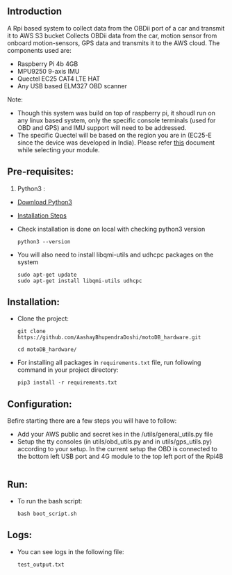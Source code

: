## Introduction
A Rpi based system to collect data from the OBDii port of a car and transmit it to AWS S3 bucket
Collects OBDii data from the car, motion sensor from onboard motion-sensors, GPS data and transmits
it to the AWS cloud. The components used are:
- Raspberry Pi 4b 4GB
- MPU9250 9-axis IMU
- Quectel EC25 CAT4 LTE HAT
- Any USB based ELM327 OBD scanner

Note:
- Though this system was build on top of raspberry pi, it shoudl run on any linux based system, only the specific console terminals (used for OBD and GPS) and IMU support will need to be addressed.
- The specific Quectel will be based on the region you are in (EC25-E since the device was developed in India). Please refer [this](https://www.quectel.com/wp-content/uploads/pdfupload/Quectel_EC25_Series_LTE_Standard_Specification_V2.1.pdf) document while selecting your module. 

## Pre-requisites:
1. Python3 :

* [Download Python3](https://www.python.org/downloads/)

* [Installation Steps](https://realpython.com/installing-python/)

* Check installation is done on local with checking python3 version

    ```
    python3 --version
    ```

* You will also need to install libqmi-utils and udhcpc packages on the system

    ```
    sudo apt-get update
    sudo apt-get install libqmi-utils udhcpc
    ```


## Installation:

* Clone the project:

    ```
    git clone https://github.com/AashayBhupendraDoshi/motoDB_hardware.git

    cd motoDB_hardware/
    ```

* For installing all packages in `requirements.txt` file, run following command in your project directory:

    ```
    pip3 install -r requirements.txt
    ```

## Configuration:
Befire starting there are a few steps you will have to follow:
- Add your AWS public and secret kes in the /utils/general_utils.py file
- Setup the tty consoles (in utils/obd_utils.py and in utils/gps_utils.py) according to your setup. In the current setup the OBD is connected to the bottom left USB port and 4G module to the top left port of the Rpi4B
```
```
## Run:

* To run the bash script:

    ```
    bash boot_script.sh
    ```

## Logs:

* You can see logs in the following file:
    ```
    test_output.txt
    ```
